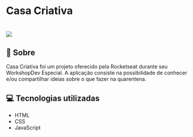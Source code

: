 <h1>
Casa Criativa
</h1>

<h1>
    <img src="img/preview.gif">
</h1>

## 🧾 Sobre

Casa Criativa foi um projeto oferecido pela Rocketseat durante seu WorkshopDev Especial. A aplicação consiste na possibilidade de conhecer e/ou compartilhar ideias sobre o que fazer na quarentena.

## 💻 Tecnologias utilizadas

- HTML
- CSS
- JavaScript
